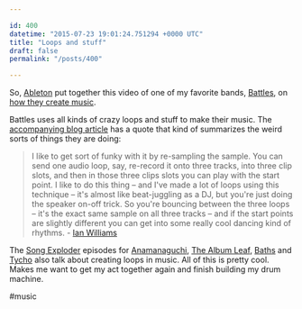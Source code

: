 ```yaml
---

id: 400
datetime: "2015-07-23 19:01:24.751294 +0000 UTC"
title: "Loops and stuff"
draft: false
permalink: "/posts/400"

---
```


So, [Ableton](https://en.wikipedia.org/wiki/Ableton) put together this video of one of my favorite bands, [Battles](https://en.wikipedia.org/wiki/Battles_(band)), on [how they create music](https://youtu.be/jS5ltxihivA).

Battles uses all kinds of crazy loops and stuff to make their music. The [accompanying blog article](https://www.ableton.com/en/blog/battles-art-of-repetition/) has a quote that kind of summarizes the weird sorts of things they are doing:

 > I like to get sort of funky with it by re-sampling the sample. You can send one audio loop, say, re-record it onto three tracks, into three clip slots, and then in those three clips slots you can play with the start point. I like to do this thing – and I've made a lot of loops using this technique – it's almost like beat-juggling as a DJ, but you're just doing the speaker on-off trick. So you're bouncing between the three loops – it's the exact same sample on all three tracks – and if the start points are slightly different you can get into some really cool dancing kind of rhythms. - [Ian Williams](https://en.wikipedia.org/wiki/Ian_Williams_(musician))

The [Song Exploder](http://songexploder.net/) episodes for [Anamanaguchi](http://songexploder.net/anamanaguchi), [The Album Leaf](http://songexploder.net/the-album-leaf), [Baths](http://songexploder.net/baths) and [Tycho](http://songexploder.net/tycho) also talk about creating loops in music. All of this is pretty cool. Makes me want to get my act together again and finish building my drum machine.

#music

